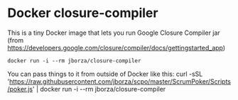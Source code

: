 # Docker closure-compiler

This is a tiny Docker image that lets you run Google Closure Compiler jar (from https://developers.google.com/closure/compiler/docs/gettingstarted_app)

```
docker run -i --rm jborza/closure-compiler
```

You can pass things to it from outside of Docker like this:
curl -sSL 'https://raw.githubusercontent.com/jborza/scpo/master/ScrumPoker/Scripts/poker.js' | docker run -i --rm jborza/closure-compiler
```
